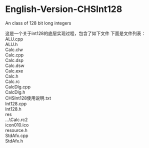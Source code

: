 # English-Version-CHSInt128
An class of 128 bit long integers

这是一个关于int128的底层实现过程，包含了如下文件
下面是文件列表：
ALU.cpp<br> 
ALU.h<br> 
Calc.clw<br> 
Calc.cpp<br> 
Calc.dsp<br> 
Calc.dsw<br> 
Calc.exe<br> 
Calc.h<br> 
Calc.rc<br> 
CalcDlg.cpp<br> 
CalcDlg.h<br> 
CHSInt128使用说明.txt<br> 
Int128.cpp<br> 
Int128.h<br> 
res<br> 
...\Calc.rc2<br> 
icon010.ico<br> 
resource.h<br> 
StdAfx.cpp<br> 
StdAfx.h<br>
